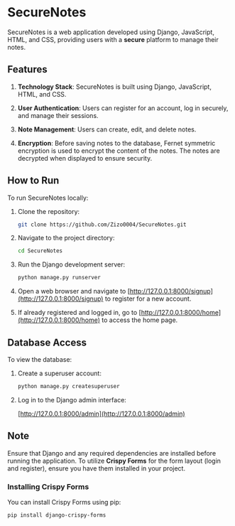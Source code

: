 # SecureNotes

SecureNotes is a web application developed using Django, JavaScript, HTML, and CSS, providing users with a **secure** platform to manage their notes.

## Features

1. **Technology Stack**: SecureNotes is built using Django, JavaScript, HTML, and CSS.

2. **User Authentication**: Users can register for an account, log in securely, and manage their sessions.

3. **Note Management**: Users can create, edit, and delete notes.

4. **Encryption**: Before saving notes to the database, Fernet symmetric encryption is used to encrypt the content of the notes. The notes are decrypted when displayed to ensure security.

## How to Run

To run SecureNotes locally:

1. Clone the repository:

    ```bash
    git clone https://github.com/Zizo0004/SecureNotes.git
    ```

2. Navigate to the project directory:

    ```bash
    cd SecureNotes
    ```

3. Run the Django development server:

    ```bash
    python manage.py runserver
    ```

4. Open a web browser and navigate to [http://127.0.0.1:8000/signup](http://127.0.0.1:8000/signup) to register for a new account.

5. If already registered and logged in, go to [http://127.0.0.1:8000/home](http://127.0.0.1:8000/home) to access the home page.

## Database Access

To view the database:

1. Create a superuser account:

    ```bash
    python manage.py createsuperuser
    ```

2. Log in to the Django admin interface:

    [http://127.0.0.1:8000/admin](http://127.0.0.1:8000/admin)

## Note

Ensure that Django and any required dependencies are installed before running the application.
To utilize **Crispy Forms** for the form layout (login and register), ensure you have them installed in your project.

### Installing Crispy Forms

You can install Crispy Forms using pip:

```bash
pip install django-crispy-forms

